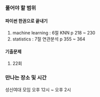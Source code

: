 ### 풀어야 할 범위

#### 파이썬 한권으로 끝내기
1. machine learning : 6절 KNN p 218 ~ 230
2. statistics : 7절 연관분석 p 355 ~ 364

#### 기출문제

1. 22회

### 만나는 장소 및 시간

성신여대 모임
오후 12시 ~ 오후 2시
